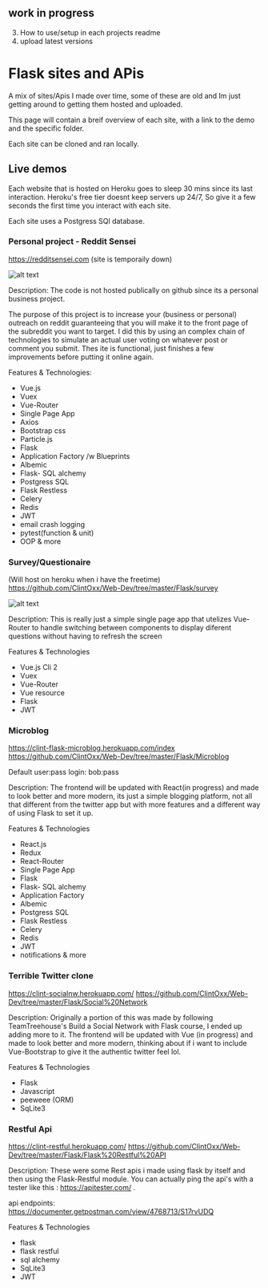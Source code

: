 ## work in progress 
3. How to use/setup in each projects readme
4. upload latest versions


# Flask sites and APis
A mix of sites/Apis I made over time, some of these are old and Im just getting around to getting them hosted and uploaded.

This page will contain a breif overview of each site, with a link to the demo and the specific folder. 

Each site can be cloned and ran locally.


## Live demos 
Each website that is hosted on Heroku goes to sleep 30 mins since its last interaction. Heroku's free tier doesnt keep servers up 24/7, So give it a few seconds the first time you interact with each site. 


Each site uses a Postgress SQl database.


### Personal project - Reddit Sensei
https://redditsensei.com (site is temporaily down)

![alt text](https://i.imgur.com/Rh7kNJI.png "Logo Title Text 1")


Description:
The code is not hosted publically on github since its a personal business project. 

The purpose of this project is to increase your (business or personal) outreach on reddit guaranteeing that you will make it to the front page of the subreddit you want to target. I did this by using an complex chain of technologies to simulate an actual user voting on whatever post or comment you submit. Thes ite is functional, just finishes a few improvements before putting it online again.

Features & Technologies:
- Vue.js
- Vuex
- Vue-Router
- Single Page App
- Axios
- Bootstrap css
- Particle.js
- Flask
- Application Factory /w Blueprints
- Albemic
- Flask- SQL alchemy
- Postgress SQL
- Flask Restless
- Celery
- Redis 
- JWT
- email crash logging
- pytest(function & unit)
- OOP
& more
 



### Survey/Questionaire
(Will host on heroku when i have the freetime)
https://github.com/ClintOxx/Web-Dev/tree/master/Flask/survey

![alt text](https://i.imgur.com/fNTwfxC.png?1 "Logo Title Text 1")

Description:
This is really just a simple single page app that utelizes Vue-Router to handle switching between components to display diferent questions without having to refresh the screen


Features & Technologies

- Vue.js Cli 2
- Vuex
- Vue-Router
- Vue resource
- Flask
- JWT




### Microblog 
https://clint-flask-microblog.herokuapp.com/index 
https://github.com/ClintOxx/Web-Dev/tree/master/Flask/Microblog

Default user:pass login:  bob:pass

Description:
The frontend will be updated with React(in progress) and made to look better and more modern, its just a simple blogging platform, not all that different from the twitter app but with more features and a different way of using Flask to set it up.

Features & Technologies

- React.js
- Redux
- React-Router
- Single Page App
- Flask
- Flask- SQL alchemy
- Application Factory 
- Albemic
- Postgress SQL
- Flask Restless
- Celery
- Redis 
- JWT
- notifications
& more


### Terrible Twitter clone 
https://clint-socialnw.herokuapp.com/
https://github.com/ClintOxx/Web-Dev/tree/master/Flask/Social%20Network

Description:
Originally a portion of this was made by following TeamTreehouse's Build a Social Network with Flask course, I ended up adding more to it. The frontend will be updated with Vue (in progress) and made to look better and more modern, thinking about if i want to include Vue-Bootstrap to give it the authentic twitter feel lol.


Features & Technologies

- Flask
- Javascript
- peeweee (ORM)
- SqLite3 


### Restful Api
https://clint-restful.herokuapp.com/
https://github.com/ClintOxx/Web-Dev/tree/master/Flask/Flask%20Restful%20API

Description:
These were some Rest apis i made using flask by itself and then using the Flask-Restful module. You can actually ping the api's with a tester like this : https://apitester.com/ . 

api endpoints:
https://documenter.getpostman.com/view/4768713/S17rvUDQ 


Features & Technologies
- flask
- flask restful 
- sql alchemy 
- SqLite3 
- JWT 



